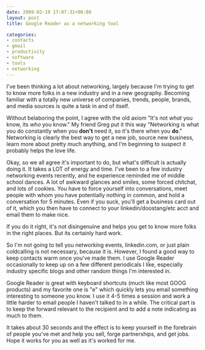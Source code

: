 ```yaml
---
date: 2009-02-19 17:07:31+00:00
layout: post
title: Google Reader as a networking tool

categories:
- contacts
- gmail
- productivity
- software
- tools
- networking
---
```


I've been thinking a lot about networking, largely because I'm trying to get to
know more folks in a new industry and in a new geography. Becoming familiar
with a totally new universe of companies, trends, people, brands, and media
sources is quite a task in and of itself. 

Without belaboring the point, I agree with the old axiom "It's not _what_ you
know, its _who_ you know." My friend Greg put it this way "Networking is what
you do constantly when you **don't** need it, so it's there when you **do**."
Networking is clearly the best way to get a new job, source new business, learn
more about pretty much anything, and I'm beginning to suspect it probably helps
the love life. 

Okay, so we all agree it's important to do, but what's difficult is actually
doing it. It takes a LOT of energy and time. I've been to a few industry
networking events recently, and he experience reminded me of middle school
dances. A lot of awkward glances and smiles, some forced chitchat, and lots of
cookies. You have to force yourself into conversations, meet people with whom
you have potentially nothing in common, and hold a conversation for 5 minutes.
Even if you suck, you'll get a business card out of it, which you then have to
connect to your linkedin/doostang/etc acct and email them to make nice. 

If you do it right, it's not disingenuine and helps you get to know more folks
in the right places. But its certainly hard work. 

So I'm not going to tell you networking events, linkedin.com, or just plain
coldcalling is not necessary, because it is. However, I found a good way to
keep contacts warm once you've made them. I use Google Reader occasionally to
keep up on a few different periodicals I like, especially industry specific
blogs and other random things I'm interested in. 

Google Reader is great with keyboard shortcuts (much like most GOOG products)
and my favorite one is "e" which quickly lets you email something interesting
to someone you know. I use it 4-5 times a session and work a little harder to
email people I haven't talked to in a while. The critical part is to keep the
forward relevant to the recipient and to add a note indicating as much to them.

It takes about 30 seconds and the effect is to keep yourself in the forebrain
of people you've met and help you sell, forge partnerships, and get jobs. Hope
it works for you as well as it's worked for me.
